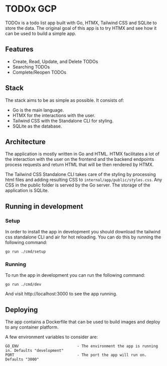 # TODOx GCP

TODOx is a todo list app built with Go, HTMX, Tailwind CSS and SQLite to store the data. The original goal of this app is to try HTMX and see how it can be used to build a simple app.

## Features

- Create, Read, Update, and Delete TODOs
- Searching TODOs
- Complete/Reopen TODOs

## Stack

The stack aims to be as simple as possible. It consists of:

- Go is the main language.
- HTMX for the interactions with the user.
- Tailwind CSS with the Standalone CLI for styling.
- SQLite as the database.

## Architecture

The application is mostly written in Go and HTML. HTMX facilitates a lot of the interaction with the user on the frontend and the backend endpoints process requests and return HTML that will be then rendered by HTMX.

The Tailwind CSS Standalone CLI takes care of the styling by processing html files and adding resulting CSS to `internal/app/public/styles.css`. Any CSS in the public folder is served by the Go server. The storage of the application is SQLite.

## Running in development

### Setup
In order to install the app in development you should download the tailwind css standalone CLI and air for hot reloading. You can do this by running the following command:

```
go run ./cmd/setup
```

### Running 
To run the app in development you can run the following command:

```
go run ./cmd/dev
```

And visit http://localhost:3000 to see the app running.

## Deploying

The app contains a Dockerfile that can be used to build images and deploy to any container platform. 

A few environment variables to consider are:

```
GO_ENV                          - The environment the app is running in. Defaults "development"
PORT                            - The port the app will run on. Defaults "3000"
```
